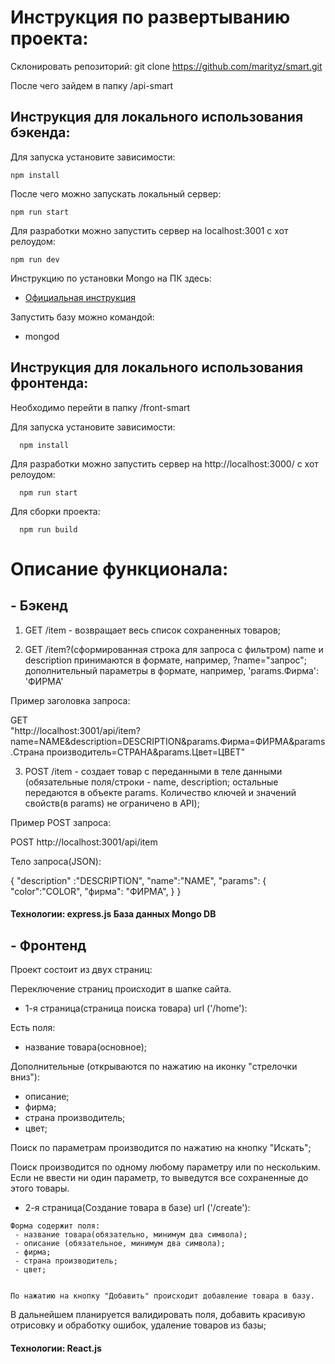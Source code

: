 # Инструкция по развертыванию проекта:

Склонировать репозиторий: git clone https://github.com/marityz/smart.git

После чего зайдем в папку /api-smart

## Инструкция для локального использования бэкенда: 

 Для запуска установите зависимости:

    npm install

 После чего можно запускать локальный сервер:

    npm run start

 Для разработки можно запустить сервер на localhost:3001 с хот релоудом:

    npm run dev
   
  
 
Инструкцию по установки Mongo на ПК здесь:
- [Официальная инструкция](https://docs.mongodb.com/manual/tutorial/install-mongodb-on-os-x/)

Запустить базу можно командой:
- mongod



## Инструкция для локального использования фронтенда:

 Необходимо перейти в папку /front-smart

  Для запуска установите зависимости:
  
      npm install
  
  Для разработки можно запустить сервер на http://localhost:3000/ с хот релоудом:
  
      npm run start
  
  Для сборки проекта:
  
      npm run build
      
      
 # Описание функционала:
 
 ## - Бэкенд
 
 1. GET /item - возвращает весь список сохраненных товаров;
 
 2. GET /item?(сформированная строка для запроса с фильтром) 
  name и description принимаются в формате, например, ?name="запрос";
  дополнительный параметры в формате, например,  'params.Фирма': 'ФИРМА' 
  
  Пример заголовка запроса: 
  
  GET  
      "http://localhost:3001/api/item?name=NAME&description=DESCRIPTION&params.Фирма=ФИРМА&params.Страна производитель=СТРАНА&params.Цвет=ЦВЕТ"
 
 3. POST /item - создает товар с переданными в теле данными (обязательные поля/строки - name, description; 
  остальные передаются в объекте params. Количество ключей и значений свойств(в params) не ограничено в API);
  
  Пример POST запроса: 
  
  POST
       http://localhost:3001/api/item
  
  Тело запроса(JSON): 
  
  { "description" :"DESCRIPTION",
                           "name":"NAME",
                           "params": {
                                   "color":"COLOR",
                                   "фирма": "ФИРМА",
                                   }
                           }
                       
                       
 
 
 
 
 #### Технологии: express.js База данных Mongo DB
 
  ## - Фронтенд
  
  Проект состоит из двух страниц:
  
  Переключение страниц происходит в шапке сайта.
  
   - 1-я страница(страница поиска товара) url ('/home'): 
   
   Есть поля: 
   
   - название товара(основное);
   
   Дополнительные (открываются по нажатию на иконку "стрелочки вниз"): 
   
   - описание;
   - фирма;
   - cтрана производитель;
   - цвет;
   
   Поиск по параметрам производится по нажатию на кнопку "Искать";
   
   Поиск производится по одному любому параметру или по нескольким. Если не ввести ни один параметр,
   то выведутся все сохраненные до этого товары.
   
   
   - 2-я страница(Создание товара в базе) url ('/create'): 
    
    Форма содержит поля:
     - название товара(обязательно, минимум два символа);
     - описание (обязательное, минимум два символа);
     - фирма;
     - cтрана производитель;
     - цвет;
     
     
    По нажатию на кнопку "Добавить" происходит добавление товара в базу. 
   
   
  
  
  В дальнейшем планируется валидировать поля, добавить красивую отрисовку и обработку ошибок, удаление товаров из базы;
  
  
  
  #### Технологии: React.js

  
 
 
